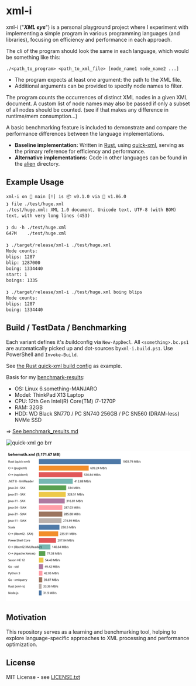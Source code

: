 # xml-i

xml-i ("***XML eye***") is a personal playground project where I experiment with implementing a simple program in various programming languages (and libraries), focusing on efficiency and performance in each approach.

The cli of the program should look the same in each language, which would be something like this:

```
./<path_to_program> <path_to_xml_file> [node_name1 node_name2 ...]
```

* The program expects at least one argument: the path to the XML file.
* Additional arguments can be provided to specify node names to filter.

The program counts the occurrences of distinct XML nodes in a given XML document. A custom list of node names may also be passed if only a subset of all nodes should be counted. (see if that makes any difference in runtime/mem consumption...) 

A basic benchmarking feature is included to demonstrate and compare the performance differences between the language implementations.

- **Baseline implementation:** Written in [Rust](https://www.rust-lang.org/), using [quick-xml](https://docs.rs/quick-xml/latest/quick_xml/), serving as the primary reference for efficiency and performance.
- **Alternative implementations:** Code in other languages can be found in the [alien](./alien/) directory.

## Example Usage

```
xml-i on  main [!] is 📦 v0.1.0 via 🦀 v1.86.0
❯ file ./test/huge.xml
./test/huge.xml: XML 1.0 document, Unicode text, UTF-8 (with BOM) text, with very long lines (453)

❯ du -h ./test/huge.xml
647M	./test/huge.xml

❯ ./target/release/xml-i ./test/huge.xml
Node counts:
blips: 1287
blip: 1287000
boing: 1334440
start: 1
boings: 1335

❯ ./target/release/xml-i ./test/huge.xml boing blips
Node counts:
blips: 1287
boing: 1334440
```

## Build / TestData / Benchmarking

Each variant defines it's *b*uild*c*onfig via `New-AppDecl`.
All `<something>.bc.ps1` are automatically picked up and dot-sources by`xml-i.build.ps1`.
Use PowerShell and `Invoke-Build`.

See [the Rust quick-xml build config](src/main.bc.ps1) as example.

Basis for my [benchmark-results](test/benchmark_results.md):

* OS: Linux 6.something-MANJARO
* Model: ThinkPad X13 Laptop 
* CPU: 12th Gen Intel(R) Core(TM) i7-1270P
* RAM: 32GB 
* HDD: WD Black SN770 / PC SN740 256GB / PC SN560 (DRAM-less) NVMe SSD

=> [See benchmark_results.md](test/benchmark_results.md)

![quick-xml go brr](https://i.imgflip.com/9w3r5t.jpg)

![benchmark results](test/benchmark_tp.svg)

## Motivation

This repository serves as a learning and benchmarking tool, helping to explore language-specific approaches to XML processing and performance optimization.

## License

MIT License - see [LICENSE.txt](./LICENSE.txt)
